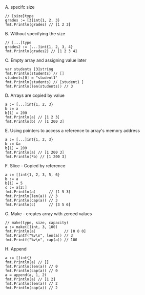 A. specifc size
```
// [size]type
grades := [3]int{1, 2, 3}
fmt.Println(grades) // [1 2 3]
```

B. Without specifying the size
```
// [...]type
grades2 := [...]int{1, 2, 3, 4}
fmt.Println(grades2) // [1 2 3 4]
```

C. Empty array and assigning value later
```
var students [3]string
fmt.Println(students) // []
students[0] = "student1"
fmt.Println(students) // [student1 ]
fmt.Println(len(students)) // 3
```

D. Arrays are copied by value
```
a := [...]int{1, 2, 3}
b := a
b[1] = 200
fmt.Println(a) // [1 2 3]
fmt.Println(b) // [1 200 3]
```

E. Using pointers to access a reference to array's memory address
```
a := [...]int{1, 2, 3}
b := &a
b[1] = 200
fmt.Println(a) // [1 200 3]
fmt.Println(*b) // [1 200 3]
```

F. Slice - Copied by reference
```
a := []int{1, 2, 3, 5, 6}
b := a
b[1] = 5
c := a[2:]
fmt.Println(a)      // [1 5 3]
fmt.Println(len(a)) // 3
fmt.Println(cap(a)) // 3
fmt.Println(c)      // [3 5 6]
```

G. Make - creates array with zeroed values
```
// make(type, size, capacity)
a := make([]int, 3, 100)
fmt.Println(a)             // [0 0 0]
fmt.Printf("%v\n", len(a)) // 3
fmt.Printf("%v\n", cap(a)) // 100
```

H. Append 
```
a := []int{}
fmt.Println(a) // []
fmt.Println(len(a)) // 0
fmt.Println(cap(a)) // 0
a = append(a, 1, 2)
fmt.Println(a) // [1 2]
fmt.Println(len(a)) // 2
fmt.Println(cap(a)) // 2
```